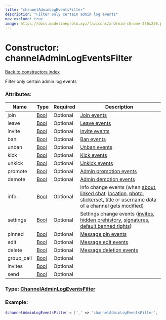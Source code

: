 ```yaml
---
title: "channelAdminLogEventsFilter"
description: "Filter only certain admin log events"
nav_exclude: true
image: https://docs.madelineproto.xyz/favicons/android-chrome-256x256.png
---
```

# Constructor: channelAdminLogEventsFilter  
[Back to constructors index](/API_docs/constructors/index.html)



Filter only certain admin log events

### Attributes:

| Name     |    Type       | Required | Description |
|----------|---------------|----------|-------------|
|join|[Bool](/API_docs/types/Bool.html) | Optional|[Join events](../constructors/channelAdminLogEventActionParticipantJoin.html)|
|leave|[Bool](/API_docs/types/Bool.html) | Optional|[Leave events](../constructors/channelAdminLogEventActionParticipantLeave.html)|
|invite|[Bool](/API_docs/types/Bool.html) | Optional|[Invite events](../constructors/channelAdminLogEventActionParticipantInvite.html)|
|ban|[Bool](/API_docs/types/Bool.html) | Optional|[Ban events](../constructors/channelAdminLogEventActionParticipantToggleBan.html)|
|unban|[Bool](/API_docs/types/Bool.html) | Optional|[Unban events](../constructors/channelAdminLogEventActionParticipantToggleBan.html)|
|kick|[Bool](/API_docs/types/Bool.html) | Optional|[Kick events](../constructors/channelAdminLogEventActionParticipantToggleBan.html)|
|unkick|[Bool](/API_docs/types/Bool.html) | Optional|[Unkick events](../constructors/channelAdminLogEventActionParticipantToggleBan.html)|
|promote|[Bool](/API_docs/types/Bool.html) | Optional|[Admin promotion events](../constructors/channelAdminLogEventActionParticipantToggleAdmin.html)|
|demote|[Bool](/API_docs/types/Bool.html) | Optional|[Admin demotion events](../constructors/channelAdminLogEventActionParticipantToggleAdmin.html)|
|info|[Bool](/API_docs/types/Bool.html) | Optional|Info change events (when [about](../constructors/channelAdminLogEventActionChangeAbout.html), [linked chat](../constructors/channelAdminLogEventActionChangeLinkedChat.html), [location](../constructors/channelAdminLogEventActionChangeLocation.html), [photo](../constructors/channelAdminLogEventActionChangePhoto.html), [stickerset](../constructors/channelAdminLogEventActionChangeStickerSet.html), [title](../constructors/channelAdminLogEventActionChangeTitle.html) or [username](../constructors/channelAdminLogEventActionChangeUsername.html) data of a channel gets modified)|
|settings|[Bool](/API_docs/types/Bool.html) | Optional|Settings change events ([invites](../constructors/channelAdminLogEventActionToggleInvites.html), [hidden prehistory](../constructors/channelAdminLogEventActionTogglePreHistoryHidden.html), [signatures](../constructors/channelAdminLogEventActionToggleSignatures.html), [default banned rights](../constructors/channelAdminLogEventActionDefaultBannedRights.html))|
|pinned|[Bool](/API_docs/types/Bool.html) | Optional|[Message pin events](../constructors/channelAdminLogEventActionUpdatePinned.html)|
|edit|[Bool](/API_docs/types/Bool.html) | Optional|[Message edit events](../constructors/channelAdminLogEventActionEditMessage.html)|
|delete|[Bool](/API_docs/types/Bool.html) | Optional|[Message deletion events](../constructors/channelAdminLogEventActionDeleteMessage.html)|
|group\_call|[Bool](/API_docs/types/Bool.html) | Optional|
|invites|[Bool](/API_docs/types/Bool.html) | Optional|
|send|[Bool](/API_docs/types/Bool.html) | Optional|



### Type: [ChannelAdminLogEventsFilter](/API_docs/types/ChannelAdminLogEventsFilter.html)


### Example:

```php
$channelAdminLogEventsFilter = ['_' => 'channelAdminLogEventsFilter', 'join' => Bool, 'leave' => Bool, 'invite' => Bool, 'ban' => Bool, 'unban' => Bool, 'kick' => Bool, 'unkick' => Bool, 'promote' => Bool, 'demote' => Bool, 'info' => Bool, 'settings' => Bool, 'pinned' => Bool, 'edit' => Bool, 'delete' => Bool, 'group_call' => Bool, 'invites' => Bool, 'send' => Bool];
```  
